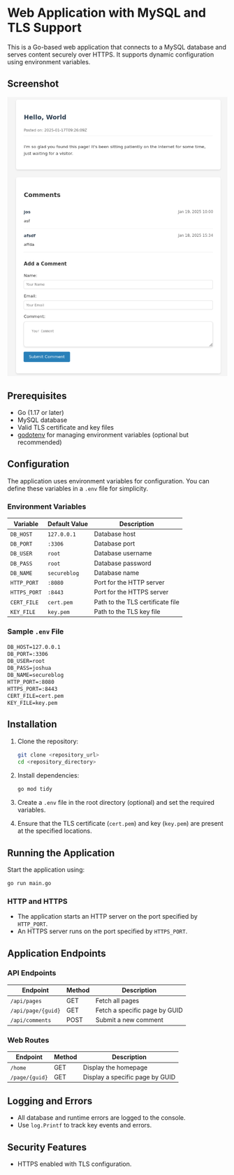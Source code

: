 # Web Application with MySQL and TLS Support

This is a Go-based web application that connects to a MySQL database and serves content securely over HTTPS. It supports dynamic configuration using environment variables.

## Screenshot
![Screenshot of blog](./sample.png)
## Prerequisites

- Go (1.17 or later)
- MySQL database
- Valid TLS certificate and key files
- [godotenv](https://github.com/joho/godotenv) for managing environment variables (optional but recommended)

## Configuration

The application uses environment variables for configuration. You can define these variables in a `.env` file for simplicity.

### Environment Variables

| Variable    | Default Value     | Description                        |
|-------------|-------------------|------------------------------------|
| `DB_HOST`   | `127.0.0.1`       | Database host                     |
| `DB_PORT`   | `:3306`           | Database port                     |
| `DB_USER`   | `root`            | Database username                 |
| `DB_PASS`   | `root`          | Database password                 |
| `DB_NAME`   | `secureblog`      | Database name                     |
| `HTTP_PORT` | `:8080`           | Port for the HTTP server          |
| `HTTPS_PORT`| `:8443`           | Port for the HTTPS server         |
| `CERT_FILE` | `cert.pem`      | Path to the TLS certificate file  |
| `KEY_FILE`  | `key.pem`       | Path to the TLS key file          |

### Sample `.env` File

```env
DB_HOST=127.0.0.1
DB_PORT=:3306
DB_USER=root
DB_PASS=joshua
DB_NAME=secureblog
HTTP_PORT=:8080
HTTPS_PORT=:8443
CERT_FILE=cert.pem
KEY_FILE=key.pem
```

## Installation

1. Clone the repository:
   ```bash
   git clone <repository_url>
   cd <repository_directory>
   ```

2. Install dependencies:
   ```bash
   go mod tidy
   ```

3. Create a `.env` file in the root directory (optional) and set the required variables.

4. Ensure that the TLS certificate (`cert.pem`) and key (`key.pem`) are present at the specified locations.

## Running the Application

Start the application using:

```bash
go run main.go
```

### HTTP and HTTPS
- The application starts an HTTP server on the port specified by `HTTP_PORT`.
- An HTTPS server runs on the port specified by `HTTPS_PORT`.

## Application Endpoints

### API Endpoints
| Endpoint          | Method | Description                        |
|-------------------|--------|------------------------------------|
| `/api/pages`      | GET    | Fetch all pages                   |
| `/api/page/{guid}`| GET    | Fetch a specific page by GUID     |
| `/api/comments`   | POST   | Submit a new comment              |

### Web Routes
| Endpoint               | Method | Description                        |
|------------------------|--------|------------------------------------|
| `/home`                | GET    | Display the homepage              |
| `/page/{guid}`         | GET    | Display a specific page by GUID   |

## Logging and Errors
- All database and runtime errors are logged to the console.
- Use `log.Printf` to track key events and errors.

## Security Features
- HTTPS enabled with TLS configuration.

